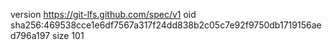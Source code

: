 version https://git-lfs.github.com/spec/v1
oid sha256:469538cce1e6df7567a317f24dd838b2c05c7e92f9750db1719156aed796a197
size 101
